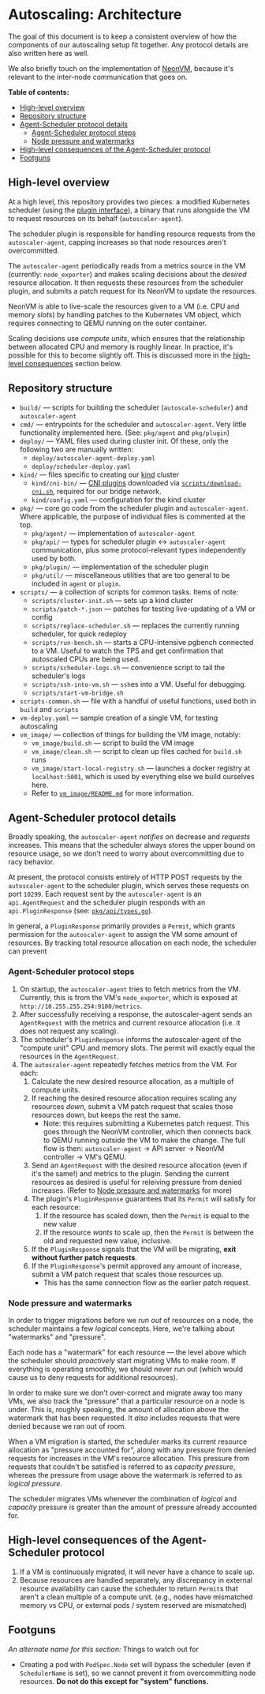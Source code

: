 # Autoscaling: Architecture

The goal of this document is to keep a consistent overview of how the components of our autoscaling
setup fit together. Any protocol details are also written here as well.

We also briefly touch on the implementation of [NeonVM](https://github.com/neondatabase/neonvm),
because it's relevant to the inter-node communication that goes on.

**Table of contents:**

* [High-level overview](#high-level-overview)
* [Repository structure](#repository-structure)
* [Agent-Scheduler protocol details](#agent-scheduler-protocol-details)
  * [Agent-Scheduler protocol steps](#agent-scheduler-protocol-steps)
  * [Node pressure and watermarks](#node-pressure-and-watermarks)
* [High-level consequences of the Agent-Scheduler protocol](#high-level-consequences-of-the-agent-scheduler-protocol)
* [Footguns](#footguns)

## High-level overview

At a high level, this repository provides two pieces: a modified Kubernetes scheduler (using the
[plugin interface]), a binary that runs alongside the VM to request resources on its behalf
(`autoscaler-agent`).

[plugin interface]: https://kubernetes.io/docs/concepts/scheduling-eviction/scheduling-framework/

The scheduler plugin is responsible for handling resource requests from the `autoscaler-agent`,
capping increases so that node resources aren't overcommitted.

The `autoscaler-agent` periodically reads from a metrics source in the VM (currently:
`node_exporter`) and makes scaling decisions about the _desired_ resource allocation. It then
requests these resources from the scheduler plugin, and submits a patch request for its NeonVM to
update the resources.

NeonVM is able to live-scale the resources given to a VM (i.e. CPU and memory _slots_) by handling
patches to the Kubernetes VM object, which requires connecting to QEMU running on the outer
container.

Scaling decisions use _compute units_, which ensures that the relationship between allocated CPU and
memory is roughly linear. In practice, it's possible for this to become slightly off. This is
discussed more in the [high-level consequences] section below.

[high-level consequences]: #high-level-consequences-of-the-agent-scheduler-protocol

## Repository structure

* `build/` — scripts for building the scheduler (`autoscale-scheduler`) and `autoscaler-agent`
* `cmd/` — entrypoints for the scheduler and `autoscaler-agent`. Very little functionality
  implemented here. (See: `pkg/agent` and `pkg/plugin`)
* `deploy/` — YAML files used during cluster init. Of these, only the following two are manually
  written:
    * `deploy/autoscaler-agent-deploy.yaml`
    * `deploy/scheduler-deploy.yaml`
* `kind/` — files specific to creating our [kind](https://kind.sigs.k8s.io/) cluster
    * `kind/cni-bin/` — [CNI plugins](https://www.cni.dev/docs/) downloaded via
      [`scripts/download-cni.sh`](scripts/download-cni.sh), required for our bridge network.
    * `kind/config.yaml` — configuration for the kind cluster
* `pkg/` — core go code from the scheduler plugin and `autoscaler-agent`. Where applicable, the
  purpose of individual files is commented at the top.
    * `pkg/agent/` — implementation of `autoscaler-agent`
    * `pkg/api/` — types for scheduler plugin <-> `autoscaler-agent` communication, plus some
        protocol-relevant types independently used by both.
    * `pkg/plugin/` — implementation of the scheduler plugin
    * `pkg/util/` — miscellaneous utilities that are too general to be included in `agent` or
      `plugin`.
* `scripts/` — a collection of scripts for common tasks. Items of note:
    * `scripts/cluster-init.sh` — sets up a kind cluster
    * `scripts/patch-*.json` — patches for testing live-updating of a VM or config
    * `scripts/replace-scheduler.sh` — replaces the currently running scheduler, for quick redeploy
    * `scripts/run-bench.sh` — starts a CPU-intensive pgbench connected to a VM. Useful to watch
      the TPS and get confirmation that autoscaled CPUs are being used.
    * `scripts/scheduler-logs.sh` — convenience script to tail the scheduler's logs
    * `scripts/ssh-into-vm.sh` — `ssh`es into a VM. Useful for debugging.
    * `scripts/start-vm-bridge.sh`
* `scripts-common.sh` — file with a handful of useful functions, used both in `build` and `scripts`
* `vm-deploy.yaml` — sample creation of a single VM, for testing autoscaling
* `vm_image/` — collection of things for building the VM image, notably:
    * `vm_image/build.sh` — script to build the VM image
    * `vm_image/clean.sh` — script to clean up files cached for `build.sh` runs
    * `vm_image/start-local-registry.sh` — launches a docker registry at `localhost:5001`, which
      is used by everything else we build ourselves here.
    * Refer to [`vm_image/README.md`](./vm_image) for more information.

## Agent-Scheduler protocol details

Broadly speaking, the `autoscaler-agent` _notifies_ on decrease and _requests_ increases. This means
that the scheduler always stores the upper bound on resource usage, so we don't need to worry about
overcommitting due to racy behavior.

At present, the protocol consists entirely of HTTP POST requests by the `autoscaler-agent` to the
scheduler plugin, which serves these requests on port `10299`. Each request sent by the
`autoscaler-agent` is an `api.AgentRequest` and the scheduler plugin responds with an
`api.PluginResponse` (see: [`pkg/api/types.go`](pkg/api/types.go)).

In general, a `PluginResponse` primarily provides a `Permit`, which grants permission for the
`autoscaler-agent` to assign the VM some amount of resources. By tracking total resource allocation
on each node, the scheduler can prevent 

### Agent-Scheduler protocol steps

1. On startup, the `autoscaler-agent` tries to fetch metrics from the VM. Currently, this is from
   the VM's `node_exporter`, which is exposed at `http://10.255.255.254:9100/metrics`.
2. After successfully receiving a response, the autoscaler-agent sends an `AgentRequest` with the
   metrics and current resource allocation (i.e. it does not request any scaling).
3. The scheduler's `PluginResponse` informs the autoscaler-agent of the "compute unit" CPU and
   memory slots. The permit will exactly equal the resources in the `AgentRequest`.
4. The `autoscaler-agent` repeatedly fetches metrics from the VM. For each:
    1. Calculate the new desired resource allocation, as a multiple of compute units.
    2. If reaching the desired resource allocation requires scaling any resources _down_, submit a VM patch
       request that scales those resources down, but keeps the rest the same.
       * Note: this requires submitting a Kubernetes patch request. This goes through the NeonVM
         controller, which then connects back to QEMU running outside the VM to make the change. The
         full flow is then: `autoscaler-agent` → API server → NeonVM controller → VM's QEMU.
    3. Send an `AgentRequest` with the desired resource allocation (even if it's the same!) and
       metrics to the plugin. Sending the current resources as desired is useful for releiving
       pressure from denied increases. (Refer to [Node pressure and
       watermarks](#node-pressure-and-watermarks) for more)
    4. The plugin's `PluginResponse` guarantees that its `Permit` will satisfy for each resource:
       1. If the resource has scaled down, then the `Permit` is equal to the new value
       2. If the resource _wants_ to scale up, then the `Permit` is between the old and requested
          new value, inclusive.
    5. If the `PluginResponse` signals that the VM will be migrating, **exit without further patch
       requests**.
    5. If the `PluginResponse`'s permit approved any amount of increase, submit a VM patch request
       that scales those resources up.
       * This has the same connection flow as the earlier patch request.

### Node pressure and watermarks

In order to trigger migrations before we _run out_ of resources on a node, the scheduler maintains a
few _logical_ concepts. Here, we're talking about "watermarks" and "pressure".

Each node has a "watermark" for each resource — the level above which the scheduler should
_proactively_ start migrating VMs to make room. If everything is operating smoothly, we should never
run out (which would cause us to deny requests for additional resources).

In order to make sure we don't over-correct and migrate away too many VMs, we also track the
"pressure" that a particular resource on a node is under. This is, roughly speaking, the amount of
allocation above the watermark that has been requested. It _also_ includes requests that were denied
because we ran out of room.

When a VM migration is started, the scheduler marks its current resource allocation as "pressure
accounted for", along with any pressure from denied requests for increases in the VM's resource
allocation. This pressure from requests that couldn't be satisfied is referred to as _capacity
pressure_, whereas the pressure from usage above the watermark is referred to as _logical pressure_.

The scheduler migrates VMs whenever the combination of _logical_ and _capacity_ pressure is greater
than the amount of pressure already accounted for.

## High-level consequences of the Agent-Scheduler protocol

1. If a VM is continuously migrated, it will never have a chance to scale up.
2. Because resources are handled separately, any discrepancy in external resource availability can
   cause the scheduler to return `Permit`s that aren't a clean multiple of a compute unit.
   (e.g., nodes have mismatched memory vs CPU, or external pods / system reserved are mismatched)

## Footguns

_An alternate name for this section:_ Things to watch out for

* Creating a pod with `PodSpec.Node` set will bypass the scheduler (even if `SchedulerName` is set),
  so we cannot prevent it from overcommitting node resources. **Do not do this except for "system"
  functions.**
